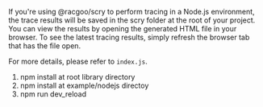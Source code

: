 If you're using @racgoo/scry to perform tracing in a Node.js environment, the trace results will be saved in the scry folder at the root of your project.
You can view the results by opening the generated HTML file in your browser.
To see the latest tracing results, simply refresh the browser tab that has the file open.

For more details, please refer to `index.js`.

1. npm install at root library directory
2. npm install at example/nodejs directoy
3. npm run dev_reload
